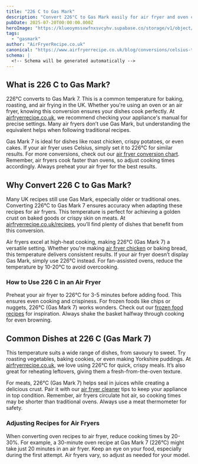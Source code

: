 ```yaml
---
title: "226 C to Gas Mark"
description: "Convert 226°C to Gas Mark easily for air fryer and oven cooking. Includes UK conversions, baking tips, and temperature equivalents."
pubDate: 2025-07-20T00:00:00.000Z
heroImage: "https://klueoymssxwfnxsvcyhv.supabase.co/storage/v1/object/public/Shmucket/226-c-to-gas-mark.png"
tags:
  - "gasmark"
author: "AirFryerRecipe.co.uk"
canonical: "https://www.airfryerrecipe.co.uk/blog/conversions/celsius-to-gas-mark/226-c-to-gas-mark"
schema: |
  <!-- Schema will be generated automatically -->
---
```


<h2>What is 226 C to Gas Mark?</h2>
<p>226°C converts to Gas Mark 7. This is a common temperature for baking, roasting, and air frying in the UK. Whether you're using an oven or an air fryer, knowing this conversion ensures your dishes cook perfectly. At <a href=https://www.airfryerrecipe.co.uk>airfryerrecipe.co.uk</a>, we recommend checking your appliance's manual for precise settings. Many air fryers don’t use Gas Mark, but understanding the equivalent helps when following traditional recipes.</p>
<p>Gas Mark 7 is ideal for dishes like roast chicken, crispy potatoes, or even cakes. If your air fryer uses Celsius, simply set it to 226°C for similar results. For more conversions, check out our <a href=https://www.airfryerrecipe.co.uk/air-fryer-conversion-chart>air fryer conversion chart</a>. Remember, air fryers cook faster than ovens, so adjust cooking times accordingly. Always preheat your air fryer for the best results.</p>

<h2>Why Convert 226 C to Gas Mark?</h2>
<p>Many UK recipes still use Gas Mark, especially older or traditional ones. Converting 226°C to Gas Mark 7 ensures accuracy when adapting these recipes for air fryers. This temperature is perfect for achieving a golden crust on baked goods or crispy skin on meats. At <a href=https://www.airfryerrecipe.co.uk/recipes>airfryerrecipe.co.uk/recipes</a>, you’ll find plenty of dishes that benefit from this conversion.</p>
<p>Air fryers excel at high-heat cooking, making 226°C (Gas Mark 7) a versatile setting. Whether you're making <a href=https://www.airfryerrecipe.co.uk/recipe-category/chicken>air fryer chicken</a> or baking bread, this temperature delivers consistent results. If your air fryer doesn’t display Gas Mark, simply use 226°C instead. For fan-assisted ovens, reduce the temperature by 10-20°C to avoid overcooking.</p>

<h3>How to Use 226 C in an Air Fryer</h3>
<p>Preheat your air fryer to 226°C for 3-5 minutes before adding food. This ensures even cooking and crispiness. For frozen foods like chips or nuggets, 226°C (Gas Mark 7) works wonders. Check out our <a href=https://www.airfryerrecipe.co.uk/recipe-category/frozen-foods>frozen food recipes</a> for inspiration. Always shake the basket halfway through cooking for even browning.</p>

<h2>Common Dishes at 226 C (Gas Mark 7)</h2>
<p>This temperature suits a wide range of dishes, from savoury to sweet. Try roasting vegetables, baking cookies, or even making Yorkshire puddings. At <a href=https://www.airfryerrecipe.co.uk>airfryerrecipe.co.uk</a>, we love using 226°C for quick, crispy meals. It’s also great for reheating leftovers, giving them a fresh-from-the-oven texture.</p>
<p>For meats, 226°C (Gas Mark 7) helps seal in juices while creating a delicious crust. Pair it with our <a href=https://www.airfryerrecipe.co.uk/air-fryer-cleaner>air fryer cleaner</a> tips to keep your appliance in top condition. Remember, air fryers circulate hot air, so cooking times may be shorter than traditional ovens. Always use a meat thermometer for safety.</p>

<h3>Adjusting Recipes for Air Fryers</h3>
<p>When converting oven recipes to air fryer, reduce cooking times by 20-30%. For example, a 30-minute oven recipe at Gas Mark 7 (226°C) might take just 20 minutes in an air fryer. Keep an eye on your food, especially during the first attempt. Air fryers vary, so adjust as needed for your model.</p>
